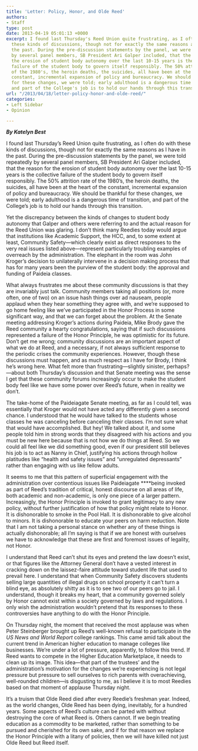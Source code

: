 ```yaml
---
title: 'Letter: Policy, Honor, and Olde Reed'
authors:
- Staff
type: post
date: 2013-04-19 05:01:13 +0000
excerpt: I found last Thursday's Reed Union quite frustrating, as I often do with
  these kinds of discussions, though not for exactly the same reasons as I have in
  the past. During the pre-discussion statements by the panel, we were told repeatedly
  by several panel members, SB President Ari Galper included, that the reason for
  the erosion of student body autonomy over the last 10-15 years is the collective
  failure of the student body to govern itself responsibly. The 50% attrition rate
  of the 1980's, the heroin deaths, the suicides, all have been at the heart of the
  constant, incremental expansion of policy and bureaucracy. We should be thankful
  for these changes, we were told; early adulthood is a dangerous time of transition,
  and part of the College's job is to hold our hands through this transition.
url: "/2013/04/18/letter-policy-honor-and-olde-reed/"
categories:
- Left Sidebar
- Opinion

---
```

_**By Katelyn Best**_

I found last Thursday&#8217;s Reed Union quite frustrating, as I often do with these kinds of discussions, though not for exactly the same reasons as I have in the past. During the pre-discussion statements by the panel, we were told repeatedly by several panel members, SB President Ari Galper included, that the reason for the erosion of student body autonomy over the last 10-15 years is the collective failure of the student body to govern itself responsibly. The 50% attrition rate of the 1980&#8217;s, the heroin deaths, the suicides, all have been at the heart of the constant, incremental expansion of policy and bureaucracy. We should be thankful for these changes, we were told; early adulthood is a dangerous time of transition, and part of the College&#8217;s job is to hold our hands through this transition.

Yet the discrepancy between the kinds of changes to student body autonomy that Galper and others were referring to and the actual reason for the Reed Union was glaring. I don&#8217;t think many Reedies today would argue that institutions like Academic Support, the HCC, and, to some extent at least, Community Safety—which clearly exist as direct responses to the very real issues listed above—represent particularly troubling examples of overreach by the administration. The elephant in the room was John Kroger&#8217;s decision to unilaterally intervene in a decision making process that has for many years been the purview of the student body: the approval and funding of Paideia classes.

What always frustrates me about these community discussions is that they are invariably just talk. Community members taking all positions (or, more often, one of two) on an issue hash things over ad nauseam, people applaud when they hear something they agree with, and we&#8217;re supposed to go home feeling like we&#8217;ve participated in the Honor Process in some significant way, and that we can forget about the problem. At the Senate meeting addressing Kroger&#8217;s actions during Paideia, Mike Brody gave the Reed community a hearty congratulations, saying that if such discussions represented a failure of the Honor Principle, he was optimistic for its future. Don&#8217;t get me wrong; community discussions are an important aspect of what we do at Reed, and a necessary, if not always sufficient response to the periodic crises the community experiences. However, though these discussions must happen, and as much respect as I have for Brody, I think he&#8217;s wrong here. What felt more than frustrating—slightly sinister, perhaps?—about both Thursday&#8217;s discussion and that Senate meeting was the sense I get that these community forums increasingly occur to make the student body feel like we have some power over Reed&#8217;s future, when in reality we don&#8217;t.

The take-home of the Paideiagate Senate meeting, as far as I could tell, was essentially that Kroger would not have acted any differently given a second chance. I understood that he would have talked to the students whose classes he was canceling before canceling their classes. I&#8217;m not sure what that would have accomplished. But hey! We talked about it, and some people told him in strong words that they disagreed with his actions and you must be new here because that is not how we do things at Reed. So we could all feel like we did something good, even if our president still believes his job is to act as Nanny in Chief, justifying his actions through hollow platitudes like &#8220;health and safety issues&#8221; and &#8220;unregulated depressants&#8221; rather than engaging with us like fellow adults.

It seems to me that this pattern of superficial engagement with the administration over contentious issues like Paideiagate ****being invoked as part of Reed&#8217;s tradition of critical, honest discourse on all areas of life, both academic and non-academic, is only one piece of a larger pattern. Increasingly, the Honor Principle is invoked to grant legitimacy to any new policy, without further justification of how that policy might relate to Honor. It is dishonorable to smoke in the Pool Hall. It is dishonorable to give alcohol to minors. It is dishonorable to educate your peers on harm reduction. Note that I am not taking a personal stance on whether any of these things is actually dishonorable; all I&#8217;m saying is that if we are honest with ourselves we have to acknowledge that these are first and foremost issues of legality, not Honor.

I understand that Reed can&#8217;t shut its eyes and pretend the law doesn&#8217;t exist, or that figures like the Attorney General don&#8217;t have a vested interest in cracking down on the laissez-faire attitude toward student life that used to prevail here. I understand that when Community Safety discovers students selling large quantities of illegal drugs on school property it can&#8217;t turn a blind eye, as absolutely shitty as it is to see two of our peers go to jail. I understand, though it breaks my heart, that a community governed solely by Honor cannot exist within a society governed by laws and regulations. I only wish the administration wouldn&#8217;t pretend that its responses to these controversies have anything to do with the Honor Principle.

On Thursday night, the moment that received the most applause was when Peter Steinberger brought up Reed&#8217;s well-known refusal to participate in the _US News and World Report_ college rankings. This came amid talk about the current trend in American higher education to manage colleges like businesses. We&#8217;re under a lot of pressure, apparently, to follow this trend. If Reed wants to compete in the Higher Education Marketplace, it needs to clean up its image. This idea—that part of the trustees&#8217; and the administration&#8217;s motivation for the changes we&#8217;re experiencing is not legal pressure but pressure to sell ourselves to rich parents with overachieving, well-rounded children—is disgusting to me, as I believe it is to most Reedies based on that moment of applause Thursday night.

It&#8217;s a truism that Olde Reed died after every Reedie&#8217;s freshman year. Indeed, as the world changes, Olde Reed has been dying, inevitably, for a hundred years. Some aspects of Reed&#8217;s culture can be parted with without destroying the core of what Reed is. Others cannot. If we begin treating education as a commodity to be marketed, rather than something to be pursued and cherished for its own sake, and if for that reason we replace the Honor Principle with a litany of policies, then we will have killed not just Olde Reed but Reed itself.